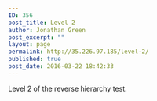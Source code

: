 ```yaml
---
ID: 356
post_title: Level 2
author: Jonathan Green
post_excerpt: ""
layout: page
permalink: http://35.226.97.185/level-2/
published: true
post_date: 2016-03-22 18:42:33
---
```

Level 2 of the reverse hierarchy test.